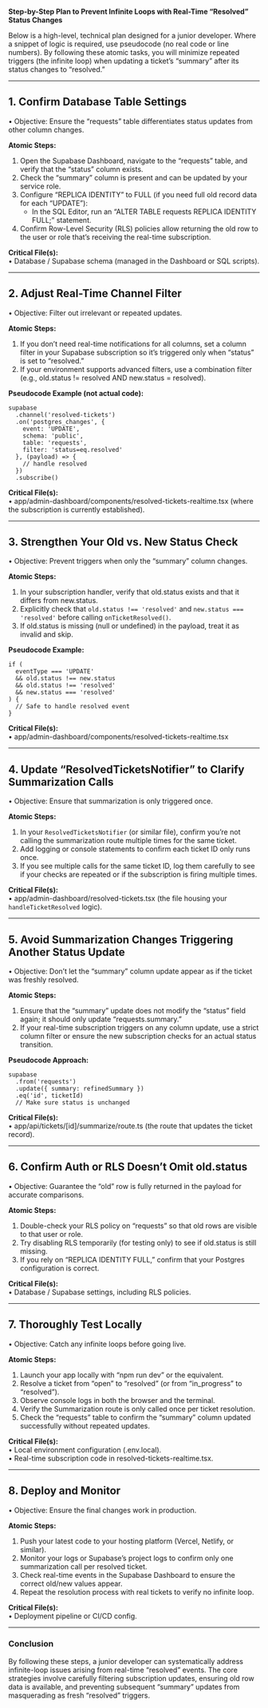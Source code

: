 **Step-by-Step Plan to Prevent Infinite Loops with Real-Time “Resolved” Status Changes**

Below is a high-level, technical plan designed for a junior developer. Where a snippet of logic is required, use pseudocode (no real code or line numbers). By following these atomic tasks, you will minimize repeated triggers (the infinite loop) when updating a ticket’s “summary” after its status changes to “resolved.”

---

## 1. Confirm Database Table Settings

• Objective: Ensure the “requests” table differentiates status updates from other column changes.  

**Atomic Steps:**  
1. Open the Supabase Dashboard, navigate to the “requests” table, and verify that the “status” column exists.  
2. Check the “summary” column is present and can be updated by your service role.  
3. Configure “REPLICA IDENTITY” to FULL (if you need full old record data for each “UPDATE”):  
   - In the SQL Editor, run an “ALTER TABLE requests REPLICA IDENTITY FULL;” statement.  
4. Confirm Row-Level Security (RLS) policies allow returning the old row to the user or role that’s receiving the real-time subscription.  

**Critical File(s):**  
• Database / Supabase schema (managed in the Dashboard or SQL scripts).  

---

## 2. Adjust Real-Time Channel Filter

• Objective: Filter out irrelevant or repeated updates.  

**Atomic Steps:**  
1. If you don’t need real-time notifications for all columns, set a column filter in your Supabase subscription so it’s triggered only when “status” is set to “resolved.”  
2. If your environment supports advanced filters, use a combination filter (e.g., old.status != resolved AND new.status = resolved).  

**Pseudocode Example (not actual code):**  
```
supabase
  .channel('resolved-tickets')
  .on('postgres_changes', {
    event: 'UPDATE',
    schema: 'public',
    table: 'requests',
    filter: 'status=eq.resolved'
  }, (payload) => {
    // handle resolved
  })
  .subscribe()
```

**Critical File(s):**  
• app/admin-dashboard/components/resolved-tickets-realtime.tsx (where the subscription is currently established).  

---

## 3. Strengthen Your Old vs. New Status Check

• Objective: Prevent triggers when only the “summary” column changes.  

**Atomic Steps:**  
1. In your subscription handler, verify that old.status exists and that it differs from new.status.  
2. Explicitly check that `old.status !== 'resolved'` and `new.status === 'resolved'` before calling `onTicketResolved()`.  
3. If old.status is missing (null or undefined) in the payload, treat it as invalid and skip.  

**Pseudocode Example:**  
```
if (
  eventType === 'UPDATE'
  && old.status !== new.status
  && old.status !== 'resolved'
  && new.status === 'resolved'
) {
  // Safe to handle resolved event
}
```

**Critical File(s):**  
• app/admin-dashboard/components/resolved-tickets-realtime.tsx  

---

## 4. Update “ResolvedTicketsNotifier” to Clarify Summarization Calls

• Objective: Ensure that summarization is only triggered once.  

**Atomic Steps:**  
1. In your `ResolvedTicketsNotifier` (or similar file), confirm you’re not calling the summarization route multiple times for the same ticket.  
2. Add logging or console statements to confirm each ticket ID only runs once.  
3. If you see multiple calls for the same ticket ID, log them carefully to see if your checks are repeated or if the subscription is firing multiple times.  

**Critical File(s):**  
• app/admin-dashboard/resolved-tickets.tsx (the file housing your `handleTicketResolved` logic).  

---

## 5. Avoid Summarization Changes Triggering Another Status Update

• Objective: Don’t let the “summary” column update appear as if the ticket was freshly resolved.  

**Atomic Steps:**  
1. Ensure that the “summary” update does not modify the “status” field again; it should only update “requests.summary.”  
2. If your real-time subscription triggers on any column update, use a strict column filter or ensure the new subscription checks for an actual status transition.  

**Pseudocode Approach:**  
```
supabase
  .from('requests')
  .update({ summary: refinedSummary })
  .eq('id', ticketId)
  // Make sure status is unchanged
```

**Critical File(s):**  
• app/api/tickets/[id]/summarize/route.ts (the route that updates the ticket record).

---

## 6. Confirm Auth or RLS Doesn’t Omit old.status

• Objective: Guarantee the “old” row is fully returned in the payload for accurate comparisons.  

**Atomic Steps:**  
1. Double-check your RLS policy on “requests” so that old rows are visible to that user or role.  
2. Try disabling RLS temporarily (for testing only) to see if old.status is still missing.  
3. If you rely on “REPLICA IDENTITY FULL,” confirm that your Postgres configuration is correct.  

**Critical File(s):**  
• Database / Supabase settings, including RLS policies.

---

## 7. Thoroughly Test Locally

• Objective: Catch any infinite loops before going live.  

**Atomic Steps:**  
1. Launch your app locally with “npm run dev” or the equivalent.  
2. Resolve a ticket from “open” to “resolved” (or from “in_progress” to “resolved”).  
3. Observe console logs in both the browser and the terminal.  
4. Verify the Summarization route is only called once per ticket resolution.  
5. Check the “requests” table to confirm the “summary” column updated successfully without repeated updates.  

**Critical File(s):**  
• Local environment configuration (.env.local).  
• Real-time subscription code in resolved-tickets-realtime.tsx.  

---

## 8. Deploy and Monitor

• Objective: Ensure the final changes work in production.  

**Atomic Steps:**  
1. Push your latest code to your hosting platform (Vercel, Netlify, or similar).  
2. Monitor your logs or Supabase’s project logs to confirm only one summarization call per resolved ticket.  
3. Check real-time events in the Supabase Dashboard to ensure the correct old/new values appear.  
4. Repeat the resolution process with real tickets to verify no infinite loop.  

**Critical File(s):**  
• Deployment pipeline or CI/CD config.  

---

### Conclusion

By following these steps, a junior developer can systematically address infinite-loop issues arising from real-time “resolved” events. The core strategies involve carefully filtering subscription updates, ensuring old row data is available, and preventing subsequent “summary” updates from masquerading as fresh “resolved” triggers.
